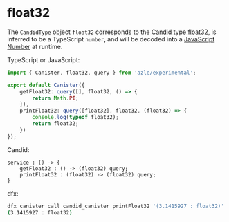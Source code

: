 # float32

The `CandidType` object `float32` corresponds to the [Candid type float32](https://internetcomputer.org/docs/current/references/candid-ref#type-float32-and-float64), is inferred to be a TypeScript `number`, and will be decoded into a [JavaScript Number](https://developer.mozilla.org/en-US/docs/Web/JavaScript/Reference/Global_Objects/Number) at runtime.

TypeScript or JavaScript:

```typescript
import { Canister, float32, query } from 'azle/experimental';

export default Canister({
    getFloat32: query([], float32, () => {
        return Math.PI;
    }),
    printFloat32: query([float32], float32, (float32) => {
        console.log(typeof float32);
        return float32;
    })
});
```

Candid:

```
service : () -> {
    getFloat32 : () -> (float32) query;
    printFloat32 : (float32) -> (float32) query;
}
```

dfx:

```bash
dfx canister call candid_canister printFloat32 '(3.1415927 : float32)'
(3.1415927 : float32)
```
